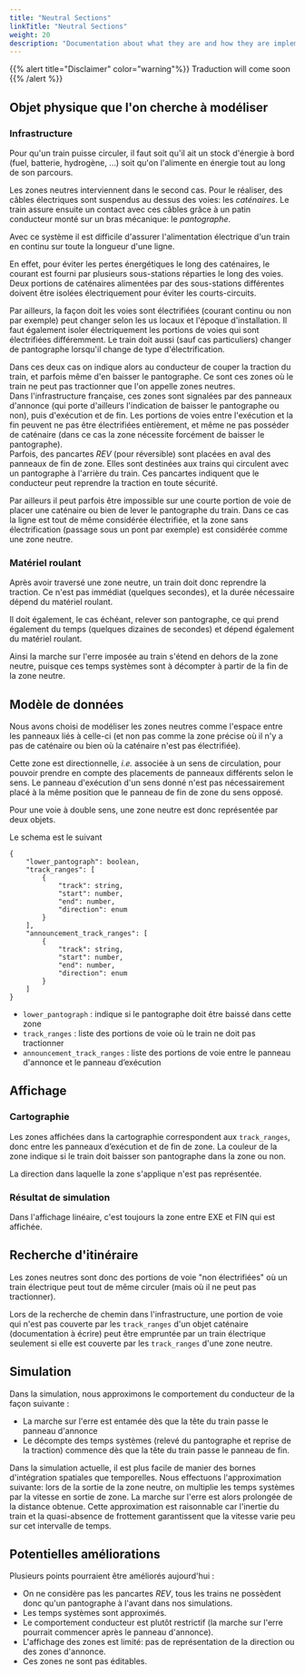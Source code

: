 ```yaml
---
title: "Neutral Sections"
linkTitle: "Neutral Sections"
weight: 20
description: "Documentation about what they are and how they are implemented"
---
```


{{% alert title="Disclaimer" color="warning"%}}
Traduction will come soon
{{% /alert %}}

## Objet physique que l'on cherche à modéliser

### Infrastructure
Pour qu'un train puisse circuler, il faut soit qu'il ait un stock d'énergie à bord (fuel, batterie, hydrogène, ...) soit qu'on l'alimente en énergie tout au long de son parcours. 

Les zones neutres interviennent dans le second cas. Pour le réaliser, des câbles électriques sont suspendus au dessus des voies: les *caténaires*. Le train assure ensuite un contact avec ces câbles grâce à un patin conducteur monté sur un bras mécanique: le *pantographe*.

Avec ce système il est difficile d'assurer l'alimentation électrique d'un train en continu sur toute la longueur d'une ligne.

En effet, pour éviter les pertes énergétiques le long des caténaires, le courant est fourni par plusieurs sous-stations réparties le long des voies. Deux portions de caténaires alimentées par des sous-stations différentes doivent être isolées électriquement pour éviter les courts-circuits.

Par ailleurs, la façon doit les voies sont électrifiées (courant continu ou non par exemple) peut changer selon les us locaux et l'époque d'installation. Il faut également isoler électriquement les portions de voies qui sont électrifiées différemment. Le train doit aussi (sauf cas particuliers) changer de pantographe lorsqu'il change de type d'électrification.

Dans ces deux cas on indique alors au conducteur de couper la traction du train, et parfois même d'en baisser le pantographe. Ce sont ces zones où le train ne peut pas tractionner que l'on appelle zones neutres.  
Dans l'infrastructure française, ces zones sont signalées par des panneaux d'annonce (qui porte d'ailleurs l'indication de baisser le pantographe ou non), puis d'exécution et de fin. Les portions de voies entre l'exécution et la fin peuvent ne pas être électrifiées entièrement, et même ne pas posséder de caténaire (dans ce cas la zone nécessite forcément de baisser le pantographe).  
Parfois, des pancartes *REV* (pour réversible) sont placées en aval des panneaux de fin de zone. Elles sont destinées aux trains qui circulent avec un pantographe à l'arrière du train. Ces pancartes indiquent que le conducteur peut reprendre la traction en toute sécurité.

Par ailleurs il peut parfois être impossible sur une courte portion de voie de placer une caténaire ou bien de lever le pantographe du train. Dans ce cas la ligne est tout de même considérée électrifiée, et la zone sans électrification (passage sous un pont par exemple) est considérée comme une zone neutre.

### Matériel roulant

Après avoir traversé une zone neutre, un train doit donc reprendre la traction. Ce n'est pas immédiat (quelques secondes), et la durée nécessaire dépend du matériel roulant.

Il doit également, le cas échéant, relever son pantographe, ce qui prend également du temps (quelques dizaines de secondes) et dépend également du matériel roulant.

Ainsi la marche sur l'erre imposée au train s'étend en dehors de la zone neutre, puisque ces temps systèmes sont à décompter à partir de la fin de la zone neutre.

## Modèle de données

Nous avons choisi de modéliser les zones neutres comme l'espace entre les panneaux liés à celle-ci (et non pas comme la zone précise où il n'y a pas de caténaire ou bien où la caténaire n'est pas électrifiée). 

Cette zone est directionnelle, *i.e.* associée à un sens de circulation, pour pouvoir prendre en compte des placements de panneaux différents selon le sens. Le panneau d'exécution d'un sens donné n'est pas nécessairement placé à la même position que le panneau de fin de zone du sens opposé.

Pour une voie à double sens, une zone neutre est donc représentée par deux objets. 

Le schema est le suivant

```jsonschema
{
    "lower_pantograph": boolean,
    "track_ranges": [
        {
            "track": string,
            "start": number,
            "end": number,
            "direction": enum
        }
    ],
    "announcement_track_ranges": [
        {
            "track": string,
            "start": number,
            "end": number,
            "direction": enum
        }
    ]
}
```

- `lower_pantograph` : indique si le pantographe doit être baissé dans cette zone
- `track_ranges` : liste des portions de voie où le train ne doit pas tractionner
- `announcement_track_ranges` : liste des portions de voie entre le panneau d'annonce et le panneau d’exécution

## Affichage

### Cartographie
Les zones affichées dans la cartographie correspondent aux `track_ranges`, donc entre les panneaux d’exécution et de fin de zone. La couleur de la zone indique si le train doit baisser son pantographe dans la zone ou non.

La direction dans laquelle la zone s'applique n'est pas représentée.

### Résultat de simulation
Dans l'affichage linéaire, c'est toujours la zone entre EXE et FIN qui est affichée.

## Recherche d'itinéraire
Les zones neutres sont donc des portions de voie "non électrifiées" où un train électrique peut tout de même circuler (mais où il ne peut pas tractionner).

Lors de la recherche de chemin dans l'infrastructure, une portion de voie qui n'est pas couverte par les `track_ranges` d'un objet caténaire (documentation à écrire) peut être empruntée par un train électrique seulement si elle est couverte par les `track_ranges` d'une zone neutre.

## Simulation

Dans la simulation, nous approximons le comportement du conducteur de la façon suivante :
* La marche sur l'erre est entamée dès que la tête du train passe le panneau d'annonce
* Le décompte des temps systèmes (relevé du pantographe et reprise de la traction) commence dès que la tête du train passe le panneau de fin.

Dans la simulation actuelle, il est plus facile de manier des bornes d'intégration spatiales que temporelles. Nous effectuons l'approximation suivante: lors de la sortie de la zone neutre, on multiplie les temps systèmes par la vitesse en sortie de zone. La marche sur l'erre est alors prolongée de la distance obtenue. Cette approximation est raisonnable car l'inertie du train et la quasi-absence de frottement garantissent que la vitesse varie peu sur cet intervalle de temps.


## Potentielles améliorations
Plusieurs points pourraient être améliorés aujourd'hui :

- On ne considère pas les pancartes *REV*, tous les trains ne possèdent donc qu'un pantographe à l'avant dans nos simulations.
- Les temps systèmes sont approximés.
- Le comportement conducteur est plutôt restrictif (la marche sur l'erre pourrait commencer après le panneau d'annonce).
- L'affichage des zones est limité: pas de représentation de la direction ou des zones d'annonce.
- Ces zones ne sont pas éditables.
